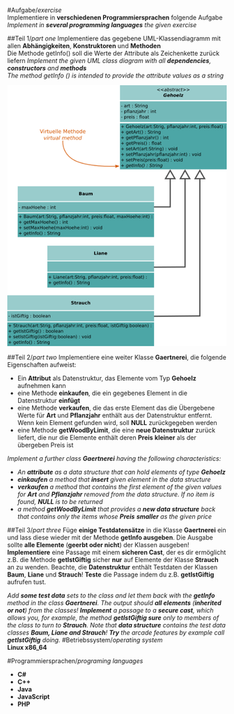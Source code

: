 #Aufgabe/*exercise*  
Implementiere in __verschiedenen Programmiersprachen__ folgende Aufgabe  
<i>Implement in __several programming languages__ the given exercise</i>

##Teil 1/*part one*
Implementiere das gegebene UML-Klassendiagramm mit allen __Abhängigkeiten__, __Konstruktoren__ und __Methoden__  
Die Methode getInfo() soll die Werte der Attribute als Zeichenkette zurück liefern
<i>Implement the given UML class diagram with all __dependencies__, __constructors__ and __methods__  
The method getInfo () is intended to provide the attribute values as a string</i>

![Java Logo](https://github.com/OlafGroh/OOP/blob/master/images/uml/uml.png)

##Teil 2/*part two*
Implementiere eine weiter Klasse __Gaertnerei__, die folgende Eigenschaften aufweist:
* Ein __Attribut__ als Datenstruktur, das Elemente vom Typ __Gehoelz__ aufnehmen kann
* eine Methode __einkaufen__, die ein gegebenes Element in die Datenstruktur __einfügt__
* eine Methode __verkaufen__, die das erste Element das die Übergebene Werte für __Art__ und __Pflanzjahr__ enthält aus der Datenstruktur entfernt. Wenn kein Element gefunden wird, soll __NULL__ zurückgegeben werden
* eine Methode __getWoodByLimit__, die eine __neue Datenstruktur__ zurück liefert, die nur die Elemente enthält deren __Preis__ __kleiner__ als der übergeben Preis ist

<i>Implement a further class __Gaertnerei__ having the following characteristics:
* An __attribute__ as a data structure that can hold elements of type __Gehoelz__
* __einkaufen__ a method that __insert__ given element in the data structure
* __verkaufen__ a method that contains the first element of the given values for __Art__ and __Pflanzjahr__ removed from the data structure. If no item is found, __NULL__ is to be returned
* a method __getWoodByLimit__ that provides a __new data structure__ back that contains only the items whose __Preis__ __smaller__ as the given price
</i>

##Teil 3/*part three*
Füge __einige Testdatensätze__ in die Klasse __Gaertnerei__ ein und lass diese wieder mit der Methode __getInfo ausgeben__. Die Ausgabe sollte __alle Elemente__ (__geerbt oder nicht__) der Klassen ausgeben!
__Implementiere__ eine Passage mit einem __sicheren Cast__, der es dir ermöglicht z.B. die Methode __getIstGiftig__ sicher __nur__ auf Elemente der Klasse __Strauch__ an zu wenden. Beachte, die __Datenstruktur__ enthält Testdaten der Klassen __Baum__, __Liane__ und __Strauch__! __Teste__ die Passage indem du z.B. __getIstGiftig__ aufrufen tust.

<i>Add __some test data__ sets to the class and let them back with the __getInfo__ method in the class __Gaertnerei__. The output should __all elements__ (__inherited or not__) from the classes!
__Implement__ a passage to a __secure cast__, which allows you, for example, the method __getIstGiftig sure__ only to members of the class to turn to __Strauch__. Note that __data structure__ contains the test data classes __Baum, Liane and Strauch__! __Try__ the arcade features by example call __getIstGiftig__ doing.
</i>
#Betriebssystem/*operating system*  
__Linux x86_64__

#Programmiersprachen/*programing languages*  

* __C#__  
* __C++__  
* __Java__  
* __JavaScript__  
* __PHP__  
